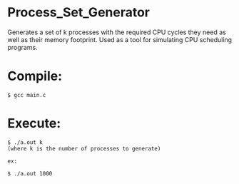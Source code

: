 # Process_Set_Generator
Generates a set of k processes with the required CPU cycles they need as well as their memory footprint. Used as a tool for simulating CPU scheduling programs.

# Compile:

    $ gcc main.c

# Execute:

    $ ./a.out k
    (where k is the number of processes to generate)
    
	ex:
    
    $ ./a.out 1000
